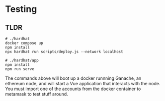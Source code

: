 # Testing

## TLDR

```
# ./hardhat
docker compose up
npm install
npx hardhat run scripts/deploy.js --network localhost

# ./hardhat/app
npm install
npm run serve
```

The commands above will boot up a docker runnning Ganache, an ethereum node,
and will start a Vue application that interacts with the node. You must
import one of the accounts from the docker container to metamask to test
stuff around.

